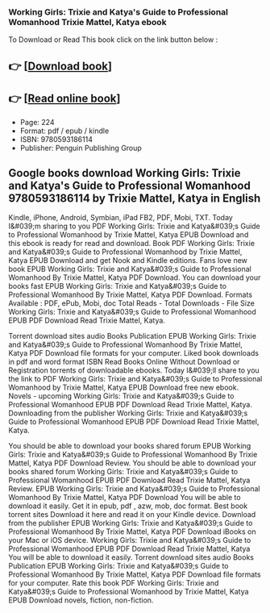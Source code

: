 ### Working Girls: Trixie and Katya's Guide to Professional Womanhood Trixie Mattel, Katya ebook

To Download or Read This book click on the link button below :

## 👉  [**[Download book](http://get-pdfs.com/download.php?group=book&from=github.com&id=650193&lnk=1081 "Download book")**]

## 👉  [**[Read online book](http://get-pdfs.com/download.php?group=book&from=github.com&id=650193&lnk=1081 "Read online book")**]


* Page: 224
* Format: pdf / epub / kindle
* ISBN: 9780593186114
* Publisher: Penguin Publishing Group



## Google books download Working Girls: Trixie and Katya's Guide to Professional Womanhood 9780593186114 by Trixie Mattel, Katya  in English


Kindle, iPhone, Android, Symbian, iPad FB2, PDF, Mobi, TXT. Today I&amp;#039;m sharing to you PDF Working Girls: Trixie and Katya&amp;#039;s Guide to Professional Womanhood by Trixie Mattel, Katya EPUB Download and this ebook is ready for read and download. Book PDF Working Girls: Trixie and Katya&amp;#039;s Guide to Professional Womanhood by Trixie Mattel, Katya EPUB Download and get Nook and Kindle editions. Fans love new book EPUB Working Girls: Trixie and Katya&amp;#039;s Guide to Professional Womanhood By Trixie Mattel, Katya PDF Download. You can download your books fast EPUB Working Girls: Trixie and Katya&amp;#039;s Guide to Professional Womanhood By Trixie Mattel, Katya PDF Download. Formats Available : PDF, ePub, Mobi, doc Total Reads - Total Downloads - File Size Working Girls: Trixie and Katya&amp;#039;s Guide to Professional Womanhood EPUB PDF Download Read Trixie Mattel, Katya.

Torrent download sites audio Books Publication EPUB Working Girls: Trixie and Katya&amp;#039;s Guide to Professional Womanhood By Trixie Mattel, Katya PDF Download file formats for your computer. Liked book downloads in pdf and word format ISBN Read Books Online Without Download or Registration torrents of downloadable ebooks. Today I&amp;#039;ll share to you the link to PDF Working Girls: Trixie and Katya&amp;#039;s Guide to Professional Womanhood by Trixie Mattel, Katya EPUB Download free new ebook. Novels - upcoming Working Girls: Trixie and Katya&amp;#039;s Guide to Professional Womanhood EPUB PDF Download Read Trixie Mattel, Katya. Downloading from the publisher Working Girls: Trixie and Katya&amp;#039;s Guide to Professional Womanhood EPUB PDF Download Read Trixie Mattel, Katya.

You should be able to download your books shared forum EPUB Working Girls: Trixie and Katya&amp;#039;s Guide to Professional Womanhood By Trixie Mattel, Katya PDF Download Review. You should be able to download your books shared forum Working Girls: Trixie and Katya&amp;#039;s Guide to Professional Womanhood EPUB PDF Download Read Trixie Mattel, Katya Review. EPUB Working Girls: Trixie and Katya&amp;#039;s Guide to Professional Womanhood By Trixie Mattel, Katya PDF Download You will be able to download it easily. Get it in epub, pdf , azw, mob, doc format. Best book torrent sites Download it here and read it on your Kindle device. Download from the publisher EPUB Working Girls: Trixie and Katya&amp;#039;s Guide to Professional Womanhood By Trixie Mattel, Katya PDF Download iBooks on your Mac or iOS device. Working Girls: Trixie and Katya&amp;#039;s Guide to Professional Womanhood EPUB PDF Download Read Trixie Mattel, Katya You will be able to download it easily. Torrent download sites audio Books Publication EPUB Working Girls: Trixie and Katya&amp;#039;s Guide to Professional Womanhood By Trixie Mattel, Katya PDF Download file formats for your computer. Rate this book PDF Working Girls: Trixie and Katya&amp;#039;s Guide to Professional Womanhood by Trixie Mattel, Katya EPUB Download novels, fiction, non-fiction.





